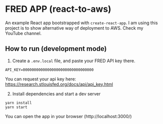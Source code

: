# FRED APP (react-to-aws)

An example React app bootstrapped with `create-react-app`. I am using this project is to show alternative way of deployment to AWS. Check my YouTube channel.

## How to run (development mode)

1. Create a `.env.local` file, and paste your FRED API key there.

```
API_KEY=00000000000000000000000000000000
```

You can request your api key here: https://research.stlouisfed.org/docs/api/api_key.html


2. Install dependencies and start a dev server

```
yarn install 
yarn start
```

You can open the app in your browser (http://localhost:3000/)


